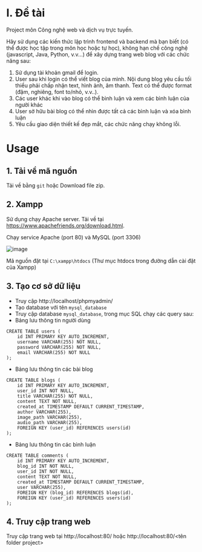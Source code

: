 # I. Đề tài

Project môn Công nghệ web và dịch vụ trực tuyến.

Hãy sử dụng các kiến thức lập trình frontend và backend mà bạn biết (có thể được học tập trong môn học hoặc tự học), không hạn chế công nghệ (javascript, Java, Python, v.v...) để xây dựng trang web blog với các chức năng sau:

1. Sử dụng tài khoản gmail để login.
2. User sau khi login có thể viết blog của mình. Nội dung blog yêu cầu tối thiểu phải chấp nhận text, hình ảnh, âm thanh. Text có thể được format (đậm, nghiêng, font to/nhỏ, v.v..).
3. Các user khác khi vào blog có thể bình luận và xem các bình luận của người khác
4. User sở hữu bài blog có thể nhìn được tất cả các bình luận và xóa bình luận
5. Yêu cầu giao diện thiết kế đẹp mắt, các chức năng chạy không lỗi.

# Usage

## 1. Tải về mã nguồn

Tải về bằng `git` hoặc Download file zip.

## 2. Xampp

Sử dụng chạy Apache server. Tải về tại https://www.apachefriends.org/download.html.

Chạy service Apache (port 80) và MySQL (port 3306)

![image](https://github.com/lengochoahust/Project-CongNgheWeb/assets/114990730/c8e3d421-a9aa-4ee5-b98e-4a22dcea381a)

Mã nguồn đặt tại `C:\xampp\htdocs` (Thư mục htdocs trong đường dẫn cài đặt của Xampp)

## 3. Tạo cơ sở dữ liệu

- Truy cập http://localhost/phpmyadmin/
- Tạo database với tên `mysql_database`
- Truy cập database `mysql_database`, trong mục SQL chạy các query sau:
- Bảng lưu thông tin người dùng
```
CREATE TABLE users (
    id INT PRIMARY KEY AUTO_INCREMENT,
    username VARCHAR(255) NOT NULL,
    password VARCHAR(255) NOT NULL,
    email VARCHAR(255) NOT NULL
);
```

- Bảng lưu thông tin các bài blog
```
CREATE TABLE blogs (
    id INT PRIMARY KEY AUTO_INCREMENT,
    user_id INT NOT NULL,
    title VARCHAR(255) NOT NULL,
    content TEXT NOT NULL,
    created_at TIMESTAMP DEFAULT CURRENT_TIMESTAMP,
    author VARCHAR(255),
    image_path VARCHAR(255),
    audio_path VARCHAR(255),
    FOREIGN KEY (user_id) REFERENCES users(id)
);
```

- Bảng lưu thông tin các bình luận
```
CREATE TABLE comments (
    id INT PRIMARY KEY AUTO_INCREMENT,
    blog_id INT NOT NULL,
    user_id INT NOT NULL,
    content TEXT NOT NULL,
    created_at TIMESTAMP DEFAULT CURRENT_TIMESTAMP,
    user VARCHAR(255),
    FOREIGN KEY (blog_id) REFERENCES blogs(id),
    FOREIGN KEY (user_id) REFERENCES users(id)
);
```

## 4. Truy cập trang web

Truy cập trang web tại http://localhost:80/ hoặc http://localhost:80/<tên folder project>
